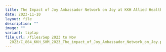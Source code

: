 ```yaml
---
title: The Impact of Joy Ambassador Network on Joy at KKH Allied Health
date: 2023-11-10
layout: file
description: ""
image: ""
variant: tiptap
file_url: /files/Sep 2023 to Nov
  2023/C_864_KKH_SHM_2023_The_impact_of_Joy_Ambassador_Network_on_Joy.pdf
---
```

